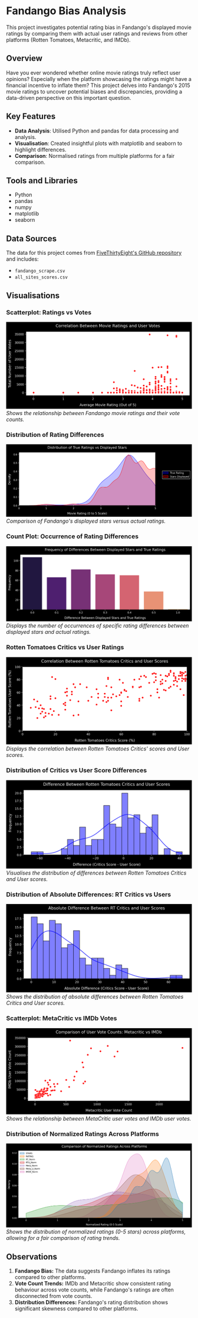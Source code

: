 # Fandango Bias Analysis

This project investigates potential rating bias in Fandango's displayed movie ratings by comparing them with actual user ratings and reviews from other platforms (Rotten Tomatoes, Metacritic, and IMDb).

## Overview

Have you ever wondered whether online movie ratings truly reflect user opinions? Especially when the platform showcasing the ratings might have a financial incentive to inflate them? This project delves into Fandango's 2015 movie ratings to uncover potential biases and discrepancies, providing a data-driven perspective on this important question.

## Key Features

- **Data Analysis**: Utilised Python and pandas for data processing and analysis.
- **Visualisation**: Created insightful plots with matplotlib and seaborn to highlight differences.
- **Comparison**: Normalised ratings from multiple platforms for a fair comparison.

## Tools and Libraries

- Python
- pandas
- numpy
- matplotlib
- seaborn

## Data Sources

The data for this project comes from [FiveThirtyEight's GitHub repository](https://github.com/fivethirtyeight/data) and includes:
- `fandango_scrape.csv`
- `all_sites_scores.csv`

## Visualisations

### Scatterplot: Ratings vs Votes
![Scatterplot of Ratings vs Votes](images/correlation_movies_rating_votes.png)  
*Shows the relationship between Fandango movie ratings and their vote counts.*

### Distribution of Rating Differences
![Distribution of Rating Differences](images/stars_vs_true_ratings_distribution.png)  
*Comparison of Fandango's displayed stars versus actual ratings.*

### Count Plot: Occurrence of Rating Differences
![Count Plot of Rating Differences](images/difference_occurrence_count_plot.png)  
*Displays the number of occurrences of specific rating differences between displayed stars and actual ratings.*

### Rotten Tomatoes Critics vs User Ratings
![Rotten Tomatoes Correlation Plot](images/rotten_tomatoes_correlation_plot.png)  
*Displays the correlation between Rotten Tomatoes Critics' scores and User scores.*

### Distribution of Critics vs User Score Differences
![Critics vs User Score Differences](images/rt_critics_vs_users_difference_distribution.png)  
*Visualises the distribution of differences between Rotten Tomatoes Critics and User scores.*

### Distribution of Absolute Differences: RT Critics vs Users
![Absolute Differences RT Critics vs Users](images/absolute_difference_rt_critics_vs_users.png)  
*Shows the distribution of absolute differences between Rotten Tomatoes Critics and User scores.*

### Scatterplot: MetaCritic vs IMDb Votes
![MetaCritic vs IMDb Votes Scatterplot](images/metacritic_vs_imdb_votes_scatterplot.png)  
*Shows the relationship between MetaCritic user votes and IMDb user votes.*

### Distribution of Normalized Ratings Across Platforms
![Normalized Ratings Distribution](images/normalized_ratings_distribution_comparison.png)  
*Shows the distribution of normalized ratings (0-5 stars) across platforms, allowing for a fair comparison of rating trends.*


## Observations

1. **Fandango Bias:** The data suggests Fandango inflates its ratings compared to other platforms.
2. **Vote Count Trends:** IMDb and Metacritic show consistent rating behaviour across vote counts, while Fandango's ratings are often disconnected from vote counts.
3. **Distribution Differences:** Fandango's rating distribution shows significant skewness compared to other platforms.
